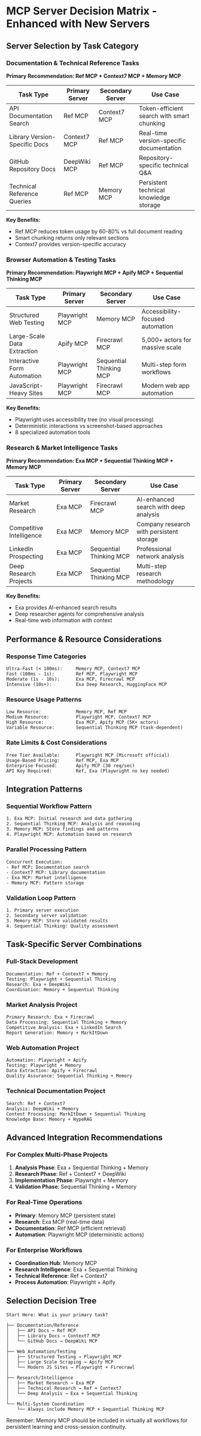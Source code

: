 # MCP Server Decision Matrix - Enhanced with New Servers

## Server Selection by Task Category

### Documentation & Technical Reference Tasks
**Primary Recommendation: Ref MCP + Context7 MCP + Memory MCP**

| Task Type | Primary Server | Secondary Server | Use Case |
|-----------|----------------|------------------|-----------|
| API Documentation Search | Ref MCP | Context7 MCP | Token-efficient search with smart chunking |
| Library Version-Specific Docs | Context7 MCP | Ref MCP | Real-time version-specific documentation |
| GitHub Repository Docs | DeepWiki MCP | Ref MCP | Repository-specific technical Q&A |
| Technical Reference Queries | Ref MCP | Memory MCP | Persistent technical knowledge storage |

**Key Benefits:**
- Ref MCP reduces token usage by 60-80% vs full document reading
- Smart chunking returns only relevant sections
- Context7 provides version-specific accuracy

### Browser Automation & Testing Tasks
**Primary Recommendation: Playwright MCP + Apify MCP + Sequential Thinking MCP**

| Task Type | Primary Server | Secondary Server | Use Case |
|-----------|----------------|------------------|-----------|
| Structured Web Testing | Playwright MCP | Memory MCP | Accessibility-focused automation |
| Large-Scale Data Extraction | Apify MCP | Firecrawl MCP | 5,000+ actors for massive scale |
| Interactive Form Automation | Playwright MCP | Sequential Thinking MCP | Multi-step form workflows |
| JavaScript-Heavy Sites | Playwright MCP | Firecrawl MCP | Modern web app automation |

**Key Benefits:**
- Playwright uses accessibility tree (no visual processing)
- Deterministic interactions vs screenshot-based approaches
- 8 specialized automation tools

### Research & Market Intelligence Tasks
**Primary Recommendation: Exa MCP + Sequential Thinking MCP + Memory MCP**

| Task Type | Primary Server | Secondary Server | Use Case |
|-----------|----------------|------------------|-----------|
| Market Research | Exa MCP | Firecrawl MCP | AI-enhanced search with deep analysis |
| Competitive Intelligence | Exa MCP | Memory MCP | Company research with persistent storage |
| LinkedIn Prospecting | Exa MCP | Sequential Thinking MCP | Professional network analysis |
| Deep Research Projects | Exa MCP | Sequential Thinking MCP | Multi-step research methodology |

**Key Benefits:**
- Exa provides AI-enhanced search results
- Deep researcher agents for comprehensive analysis
- Real-time web information with context

## Performance & Resource Considerations

### Response Time Categories
```
Ultra-Fast (< 100ms):     Memory MCP, Context7 MCP
Fast (100ms - 1s):        Ref MCP, Playwright MCP
Moderate (1s - 10s):      Exa MCP, Firecrawl MCP
Intensive (10s+):         Exa Deep Research, HuggingFace MCP
```

### Resource Usage Patterns
```
Low Resource:             Memory MCP, Ref MCP
Medium Resource:          Playwright MCP, Context7 MCP
High Resource:            Exa MCP, Apify MCP (5K+ actors)
Variable Resource:        Sequential Thinking MCP (task-dependent)
```

### Rate Limits & Cost Considerations
```
Free Tier Available:      Playwright MCP (Microsoft official)
Usage-Based Pricing:      Ref MCP, Exa MCP
Enterprise Focused:       Apify MCP (30 req/sec)
API Key Required:         Ref, Exa (Playwright no key needed)
```

## Integration Patterns

### Sequential Workflow Pattern
```
1. Exa MCP: Initial research and data gathering
2. Sequential Thinking MCP: Analysis and reasoning
3. Memory MCP: Store findings and patterns
4. Playwright MCP: Automation based on research
```

### Parallel Processing Pattern
```
Concurrent Execution:
- Ref MCP: Documentation search
- Context7 MCP: Library documentation
- Exa MCP: Market intelligence
- Memory MCP: Pattern storage
```

### Validation Loop Pattern
```
1. Primary server execution
2. Secondary server validation
3. Memory MCP: Store validated results
4. Sequential Thinking: Quality assessment
```

## Task-Specific Server Combinations

### Full-Stack Development
```
Documentation: Ref + Context7 + Memory
Testing: Playwright + Sequential Thinking
Research: Exa + DeepWiki
Coordination: Memory + Sequential Thinking
```

### Market Analysis Project
```
Primary Research: Exa + Firecrawl
Data Processing: Sequential Thinking + Memory
Competitive Analysis: Exa + LinkedIn Search
Report Generation: Memory + MarkItDown
```

### Web Automation Project
```
Automation: Playwright + Apify
Testing: Playwright + Memory
Data Extraction: Apify + Firecrawl
Quality Assurance: Sequential Thinking + Memory
```

### Technical Documentation Project
```
Search: Ref + Context7
Analysis: DeepWiki + Memory
Content Processing: MarkItDown + Sequential Thinking
Knowledge Base: Memory + HypeRAG
```

## Advanced Integration Recommendations

### For Complex Multi-Phase Projects
1. **Analysis Phase**: Exa + Sequential Thinking + Memory
2. **Research Phase**: Ref + Context7 + DeepWiki
3. **Implementation Phase**: Playwright + Memory
4. **Validation Phase**: Sequential Thinking + Memory

### For Real-Time Operations
- **Primary**: Memory MCP (persistent state)
- **Research**: Exa MCP (real-time data)
- **Documentation**: Ref MCP (efficient retrieval)
- **Automation**: Playwright MCP (deterministic actions)

### For Enterprise Workflows
- **Coordination Hub**: Memory MCP
- **Research Intelligence**: Exa + Sequential Thinking
- **Technical Reference**: Ref + Context7
- **Process Automation**: Playwright + Apify

## Selection Decision Tree

```
Start Here: What is your primary task?

├── Documentation/Reference
│   ├── API Docs → Ref MCP
│   ├── Library Docs → Context7 MCP  
│   └── GitHub Docs → DeepWiki MCP
│
├── Web Automation/Testing
│   ├── Structured Testing → Playwright MCP
│   ├── Large Scale Scraping → Apify MCP
│   └── Modern JS Sites → Playwright + Firecrawl
│
├── Research/Intelligence  
│   ├── Market Research → Exa MCP
│   ├── Technical Research → Ref + Context7
│   └── Deep Analysis → Exa + Sequential Thinking
│
└── Multi-System Coordination
    └── Always include Memory MCP + Sequential Thinking MCP
```

Remember: Memory MCP should be included in virtually all workflows for persistent learning and cross-session continuity.